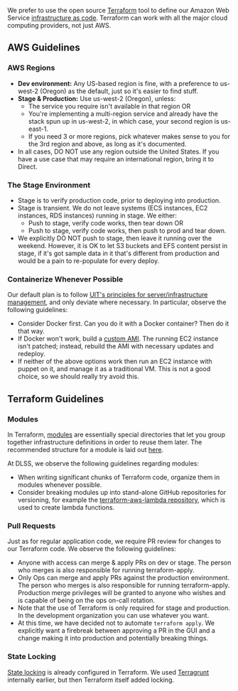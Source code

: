 We prefer to use the open source [Terraform](https://www.terraform.io/docs/index.html) tool to define our Amazon Web Service [infrastructure as code](https://www.thoughtworks.com/insights/blog/infrastructure-code-reason-smile). Terraform can work with all the major cloud computing providers, not just AWS.

## AWS Guidelines

### AWS Regions

* **Dev environment:** Any US-based region is fine, with a preference to us-west-2 (Oregon) as the default, just so it's easier to find stuff.
* **Stage & Production:** Use us-west-2 (Oregon), unless:
  * The service you require isn't available in that region OR
  * You're implementing a multi-region service and already have the stack spun up in us-west-2, in which case, your second region is us-east-1.
  * If you need 3 or more regions, pick whatever makes sense to you for the 3rd region and above, as long as it's documented.
* In all cases, DO NOT use any region outside the United States. If you have a use case that may require an international region, bring it to Direct.


### The Stage Environment

* Stage is to verify production code, prior to deploying into production.
* Stage is transient. We do not leave systems (ECS instances, EC2 instances, RDS instances)  running in stage. We either:
  * Push to stage, verify code works, then tear down OR
  * Push to stage, verify code works, then push to prod and tear down.
* We explicitly DO NOT push to stage, then leave it running over the weekend. However, it is OK to let S3 buckets and EFS content persist in stage, if it's got sample data in it that's different from production and would be a pain to re-populate for every deploy.


### Containerize Whenever Possible

Our default plan is to follow [UIT's principles for server/infrastructure management](https://uit.stanford.edu/cloud-transformation/principles-and-practices-all-servers), and only deviate where necessary. In particular, observe the following guidelines:

* Consider Docker first. Can you do it with a Docker container? Then do it that way.
* If Docker won't work, build a [custom AMI](https://docs.aws.amazon.com/emr/latest/ManagementGuide/emr-custom-ami.html). The running EC2 instance isn't patched; instead, rebuild the AMI with necessary updates and redeploy.
* If neither of the above options work then run an EC2 instance with puppet on it, and manage it as a traditional VM. This is not a good choice, so we should really try avoid this.


## Terraform Guidelines

### Modules

In Terraform, [modules](https://www.terraform.io/docs/modules/index.html) are essentially special directories that let you group together infrastructure definitions in order to reuse them later. The recommended structure for a module is laid out [here](https://www.terraform.io/docs/modules/create.html#standard-module-structure).

At DLSS, we observe the following guidelines regarding modules:

* When writing significant chunks of Terraform code, organize them in modules whenever possible.
* Consider breaking modules up into stand-alone GitHub repositories for versioning, for example the [terraform-aws-lambda repository](https://github.com/sul-dlss-labs/terraform-aws-lambda), which is used to create lambda functions.

### Pull Requests

Just as for regular application code, we require PR review for changes to our Terraform code. We observe the following guidelines:

* Anyone with access can merge & apply PRs on dev or stage. The person who merges is also responsible for running terraform-apply.
* Only Ops can merge and apply PRs against the production environment. The person who merges is also responsible for running terraform-apply. Production merge privileges will be granted to anyone who wishes and is capable of being on the ops on-call rotation.
* Note that the use of Terraform is only required for stage and production. In the development organization you can use whatever you want.
* At this time, we have decided not to automate `terraform apply`. We explicitly want a firebreak between approving a PR in the GUI and a change making it into production and potentially breaking things.

### State Locking

[State locking](https://www.terraform.io/docs/state/locking.html) is already configured in Terraform.  We used [Terragrunt](https://github.com/gruntwork-io/terragrunt) internally earlier, but then Terraform itself added locking.

